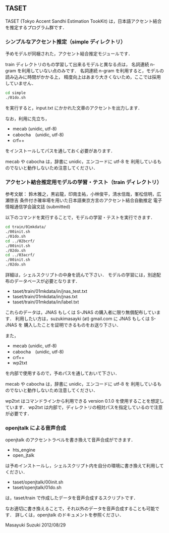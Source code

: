 ## TASET
TASET (Tokyo Accent Sandhi Estimation TookKit) は，日本語アクセント結合を推定するプログラム群です．

### シンプルなアクセント推定（simple ディレクトリ）

予めモデルが同梱された，アクセント結合推定モジュールです．

train ディレクトリのもの学習して出来るモデルと異なる点は，
名詞連続 n-gram を利用していない点のみです．
名詞連続 n-gram を利用すると，モデルの読み込みに時間がかかる上，
精度向上はあまり大きくないため，ここでは採用していません．

```sh
cd simple
./01do.sh
```

を実行すると，input.txt にかかれた文章のアクセントを出力します．

なお，利用に先立ち，

- mecab (unidic, utf-8)
- cabocha　(unidic, utf-8)
- crf++

をインストールしてパスを通しておく必要があります．

mecab や cabocha は，辞書に unidic，エンコードに utf-8 を
利用しているものでないと動作しないため注意してください．

### アクセント結合推定用モデルの学習・テスト（train ディレクトリ）

参考文献：
鈴木雅之，黒岩龍，印南圭祐，小林俊平，清水信哉，峯松信明，広瀬啓吉
条件付き確率場を用いた日本語東京方言のアクセント結合自動推定
電子情報通信学会論文誌 (submitted)

以下のコマンドを実行することで，モデルの学習・テストを実行できます．

```sh
cd train/01mkdata/
./00init.sh
./01do.sh
cd ../02bcrf/
./00init.sh
./02do.sh
cd ../03acrf/
./00init.sh
./02do.sh
```

詳細は，シェルスクリプトの中身を読んで下さい．
モデルの学習には，別途配布のデータベースが必要となります．

- taset/train/01mkdata/in/jnas_test.txt
- taset/train/01mkdata/in/jnas.txt
- taset/train/01mkdata/in/label.txt 

これらのデータは，JNAS もしくは S-JNAS の購入者に限り無償配布しています．
利用したい方は，suzukimasayki (at) gmail.com に JNAS もしくは S-JNAS を
購入したことを証明できるものをお送り下さい．

また，

- mecab (unidic, utf-8)
- cabocha　(unidic, utf-8)
- crf++
- wp2txt

を内部で使用するので，予めパスを通しておいて下さい．

mecab や cabocha は，辞書に unidic，エンコードに utf-8 を
利用しているものでないと動作しないため注意してください．

wp2txt はコマンドラインから利用できる version 0.1.0 を使用することを想定しています．
wp2txt は内部で，ディレクトリの相対パスを指定しているので注意が必要です．

### openjtalk による音声合成

openjtalk のアクセントラベルを書き換えて音声合成ができます．

- hts_engine
- open_jtalk

は予めインストールし，シェルスクリプト内を自分の環境に書き換えて利用してください．

- taset/openjtalk/00init.sh
- taset/openjtalk/01do.sh

は，taset/train で作成したデータを音声合成するスクリプトです．

なお適切に書き換えることで，それ以外のデータを音声合成することも可能です．
詳しくは，openjtalk のドキュメントを参照ください．

Masayuki Suzuki 2012/08/29
